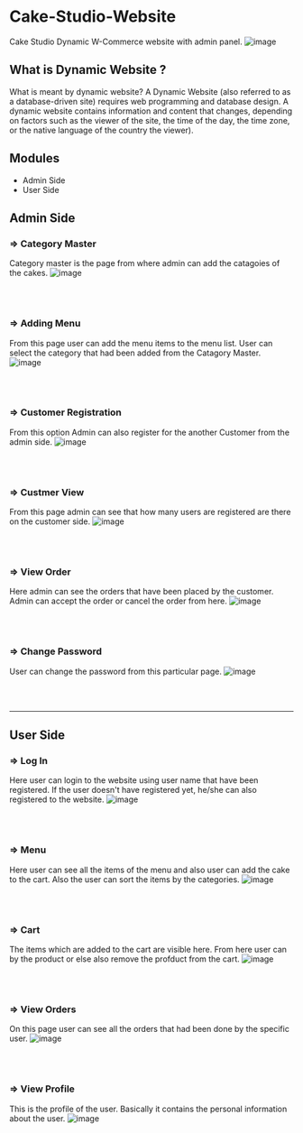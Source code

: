 # Cake-Studio-Website

Cake Studio Dynamic W-Commerce website with admin panel.
![image](https://user-images.githubusercontent.com/98228696/173197449-2a9980af-a83f-4337-b9a4-8b2f7b37d898.png)

## What is Dynamic Website ?

What is meant by dynamic website?
A Dynamic Website (also referred to as a database-driven site) requires web programming and database design. A dynamic website contains information and content that changes, depending on factors such as the viewer of the site, the time of the day, the time zone, or the native language of the country the viewer).

## Modules
- Admin Side 
- User Side

## Admin Side
### => Category Master
Category master is the page from where admin can add the catagoies of the cakes.
![image](https://user-images.githubusercontent.com/98228696/173197171-d2486809-b1ce-4eb7-a736-5fd9f6a59ca9.png)

<br><br>

### => Adding Menu
From this page user can add the menu items to the menu list. User can select the category that had been added from the Catagory Master.
![image](https://user-images.githubusercontent.com/98228696/173197287-16d6a498-b5a7-483b-982d-b5d45dd3f14c.png)

<br><br>

### => Customer Registration
From this option Admin can also register for the another Customer from the admin side.
![image](https://user-images.githubusercontent.com/98228696/173197340-d463f6e6-5080-4559-b04f-4529db215313.png)

<br><br>

### => Custmer View
From this page admin can see that how many users are registered are there on the customer side.
![image](https://user-images.githubusercontent.com/98228696/173197380-f54c90b3-aff9-49a0-ba4e-86b69b345767.png)

<br><br>

### => View Order 
Here admin can see the orders that have been placed by the customer. Admin can accept the order or cancel the order from here.
![image](https://user-images.githubusercontent.com/98228696/173197395-c3541f8f-2345-4cbc-9409-6cc08834942f.png)

<br><br>

### => Change Password
User can change the password from this particular page.
![image](https://user-images.githubusercontent.com/98228696/173197423-b86596d3-c061-4037-941b-44c68e8430a1.png)

<br><br>
<hr>

## User Side
### => Log In
Here user can login to the website using user name that have been registered. If the user doesn't have registered yet, he/she can also registered to the website.
![image](https://user-images.githubusercontent.com/98228696/173197569-005e7088-c200-4405-b83e-bcddb742fd87.png)

<br><br>

### => Menu 
Here user can see all the items of the menu and also user can add the cake to the cart.
Also the user can sort the items by the categories.
![image](https://user-images.githubusercontent.com/98228696/173197654-99e461fb-0392-47e4-8e68-e60486f4250e.png)

<br><br>

### => Cart
The items which are added to the cart are visible here. From here user can by the product or else also remove the profduct from the cart.
![image](https://user-images.githubusercontent.com/98228696/173197711-684ece3f-85f5-4152-a9ce-8755f1b18b4a.png)

<br><br>

### => View Orders
On this page user can see all the orders that had been done by the specific user.
![image](https://user-images.githubusercontent.com/98228696/173197914-c4d237ac-7cd9-48e2-95e1-538a4d98c2ba.png)

<br><br>

### => View Profile
This is the profile of the user. Basically it contains the personal information about the user.
![image](https://user-images.githubusercontent.com/98228696/173197927-35f0a1a9-a284-42a4-99d0-28d7f5409354.png)








